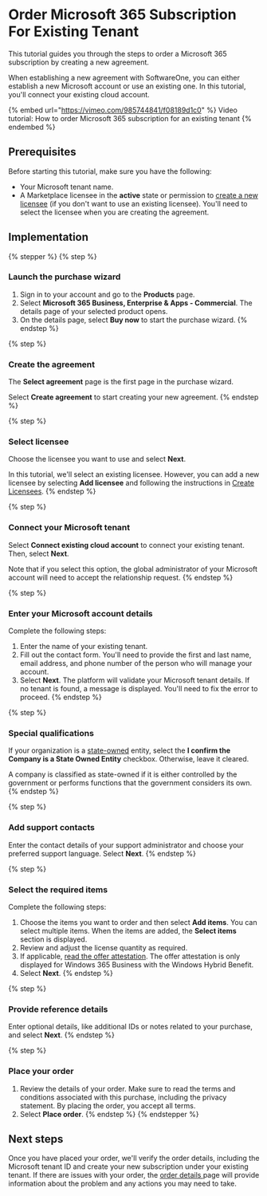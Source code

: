 # Order Microsoft 365 Subscription For Existing Tenant

This tutorial guides you through the steps to order a Microsoft 365 subscription by creating a new agreement.

When establishing a new agreement with SoftwareOne, you can either establish a new Microsoft account or use an existing one. In this tutorial, you'll connect your existing cloud account.&#x20;

{% embed url="https://vimeo.com/985744841/f08189d1c0" %}
Video tutorial: How to order Microsoft 365 subscription for an existing tenant
{% endembed %}

## Prerequisites <a href="#howtoorderamicrosoft365subscriptionforanexistingmicrosofttenant-prerequisites" id="howtoorderamicrosoft365subscriptionforanexistingmicrosofttenant-prerequisites"></a>

Before starting this tutorial, make sure you have the following:

* Your Microsoft tenant name.&#x20;
* A Marketplace licensee in the **active** state or permission to [create a new licensee](../../../../modules-and-features/settings/licensees/create-licensees.md) (if you don't want to use an existing licensee). You'll need to select the licensee when you are creating the agreement.&#x20;

## Implementation

{% stepper %}
{% step %}
### Launch the purchase wizard <a href="#launch-the-purchase-wizard" id="launch-the-purchase-wizard"></a>

1. Sign in to your account and go to the **Products** page.&#x20;
2. Select **Microsoft 365 Business, Enterprise & Apps - Commercial**. The details page of your selected product opens.&#x20;
3. On the details page, select **Buy now** to start the purchase wizard.
{% endstep %}

{% step %}
### Create the agreement

The **Select agreement** page is the first page in the purchase wizard.

Select **Create agreement** to start creating your new agreement.
{% endstep %}

{% step %}
### Select licensee

Choose the licensee you want to use and select **Next**.&#x20;

In this tutorial, we'll select an existing licensee. However, you can add a new licensee by selecting **Add licensee** and following the instructions in [Create Licensees](../../../../modules-and-features/settings/licensees/create-licensees.md).
{% endstep %}

{% step %}
### Connect your Microsoft tenant

Select **Connect existing cloud account** to connect your existing tenant. Then, select **Next**.&#x20;

Note that if you select this option, the global administrator of your Microsoft account will need to accept the relationship request.
{% endstep %}

{% step %}
### Enter your Microsoft account details

Complete the following steps:

1. Enter the name of your existing tenant.
2. Fill out the contact form. You'll need to provide the first and last name, email address, and phone number of the person who will manage your account.&#x20;
3. Select **Next**. The platform will validate your Microsoft tenant details. If no tenant is found, a message is displayed. You'll need to fix the error to proceed.
{% endstep %}

{% step %}
### Special qualifications

If your organization is a [state-owned](https://www.microsoft.com/en-us/legal/compliance/anticorruption/criteria) entity, select the **I confirm the Company is a State Owned Entity** checkbox. Otherwise, leave it cleared.&#x20;

A company is classified as state-owned if it is either controlled by the government or performs functions that the government considers its own.
{% endstep %}

{% step %}
### Add support contacts

Enter the contact details of your support administrator and choose your preferred support language. Select **Next**.
{% endstep %}

{% step %}
### Select the required items

Complete the following steps:

1. Choose the items you want to order and then select **Add items**. You can select multiple items. When the items are added, the **Select items** section is displayed.
2. Review and adjust the license quantity as required.
3. If applicable, [read the offer attestation](broken-reference). The offer attestation is only displayed for Windows 365 Business with the Windows Hybrid Benefit.&#x20;
4. Select **Next**.
{% endstep %}

{% step %}
### Provide reference details

Enter optional details, like additional IDs or notes related to your purchase, and select **Next**.
{% endstep %}

{% step %}
### Place your order

1. Review the details of your order. Make sure to read the terms and conditions associated with this purchase, including the privacy statement. By placing the order, you accept all terms.
2. Select **Place order**.
{% endstep %}
{% endstepper %}

## Next steps

Once you have placed your order, we'll verify the order details, including the Microsoft tenant ID and create your new subscription under your existing tenant. If there are issues with your order, the [order details ](https://docs.platform.softwareone.com/modules-and-features/marketplace/orders#subscription-details)page will provide information about the problem and any actions you may need to take.
